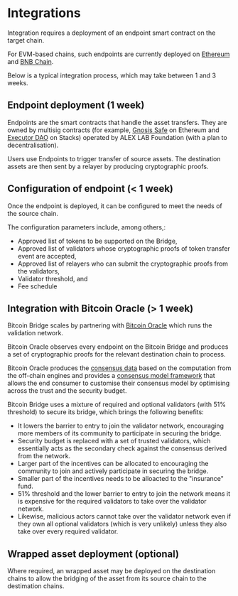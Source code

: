 # Integrations

Integration requires a deployment of an endpoint smart contract on the target chain.

For EVM-based chains, such endpoints are currently deployed on [Ethereum](https://etherscan.io/address/0xfd9f795b4c15183bdba83da08da02d5f9536748f) and [BNB Chain](https://bscscan.com/address/0xb3955302e58fffdf2da247e999cd9755f652b13b).

Below is a typical integration process, which may take between 1 and 3 weeks.

## Endpoint deployment (1 week)

Endpoints are the smart contracts that handle the asset transfers. They are owned by multisig contracts (for example, [Gnosis Safe](https://safe.global/) on Ethereum and [Executor DAO](https://explorer.stacks.co/txid/0xf4bd95ea0486e6a50ae632c613f1d72b2a5bbbc4211b494cd0f1d3443658544d?chain=mainnet) on Stacks) operated by ALEX LAB Foundation (with a plan to decentralisation).

Users use Endpoints to trigger transfer of source assets. The destination assets are then sent by a relayer by producing cryptographic proofs.

## Configuration of endpoint (< 1 week)

Once the endpoint is deployed, it can be configured to meet the needs of the source chain.

The configuration parameters include, among others,:

* Approved list of tokens to be supported on the Bridge,
* Approved list of validators whose cryptographic proofs of token transfer event are accepted,
* Approved list of relayers who can submit the cryptographic proofs from the validators,
* Validator threshold, and
* Fee schedule

## Integration with Bitcoin Oracle (> 1 week)

Bitcoin Bridge scales by partnering with [Bitcoin Oracle](broken-reference) which runs the validation network.&#x20;

Bitcoin Oracle observes every endpoint on the Bitcoin Bridge and produces a set of cryptographic proofs for the relevant destination chain to process.

Bitcoin Oracle produces the [consensus data](../../bitcoin-oracle/on-demand-consensus-data.md) based on the computation from the off-chain engines and provides a [consensus model framework](../../bitcoin-oracle/threshold-based-consensus.md) that allows the end consumer to customise their consensus model by optimising across the trust and the security budget.

Bitcoin Bridge uses a mixture of required and optional validators (with 51% threshold) to secure its bridge, which brings the following benefits:

* It lowers the barrier to entry to join the validator network, encouraging more members of its community to participate in securing the bridge.
* Security budget is replaced with a set of trusted validators, which essentially acts as the secondary check against the consensus derived from the network.
* Larger part of the incentives can be allocated to encouraging the community to join and actively participate in securing the bridge.
* Smaller part of the incentives needs to be alloacted to the "insurance" fund.
* 51% threshold and the lower barrier to entry to join the network means it is expensive for the required validators to take over the validator network.
* Likewise, malicious actors cannot take over the validator network even if they own all optional validators (which is very unlikely) unless they also take over every required validator.

## Wrapped asset deployment (optional)

Where required, an wrapped asset may be deployed on the destination chains to allow the bridging of the asset from its source chain to the destimation chains.

